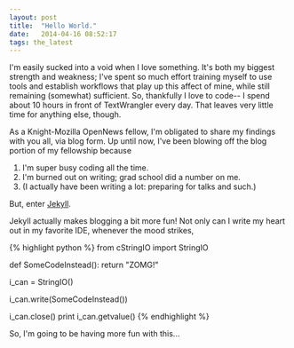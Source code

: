 ```yaml
---
layout: post
title:  "Hello World."
date:   2014-04-16 08:52:17
tags: the_latest
---
```


I'm easily sucked into a void when I love something.  It's both my biggest strength and weakness; I've spent so much effort training myself to use tools and establish workflows that play up this affect of mine, while still remaining (somewhat) sufficient.  So, thankfully I love to code-- I spend about 10 hours in front of TextWrangler every day.  That leaves very little time for anything else, though.

As a Knight-Mozilla OpenNews fellow, I'm obligated to share my findings with you all, via blog form.  Up until now, I've been blowing off the blog portion of my fellowship because

1. I'm super busy coding all the time.
2. I'm burned out on writing; grad school did a number on me.
3. (I actually have been writing a lot: preparing for talks and such.)

But, enter [Jekyll][jekyll].

Jekyll actually makes blogging a bit more fun!  Not only can I write my heart out in my favorite IDE, whenever the mood strikes,

{% highlight python %}
from cStringIO import StringIO

def SomeCodeInstead():
	return "ZOMG!"

i_can = StringIO()

i_can.write(SomeCodeInstead())

i_can.close()
print i_can.getvalue()
{% endhighlight %}

So, I'm going to be having more fun with this...

[jekyll-gh]: https://github.com/mojombo/jekyll
[jekyll]:    http://jekyllrb.com
